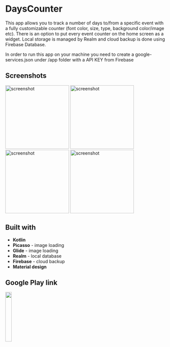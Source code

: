 # DaysCounter

This app allows you to track a number of days to/from a specific event with a fully customizable counter (font color, size, type, background color/image etc). There is an option to put every event counter on the home screen as a widget. Local storage is managed by Realm and cloud backup is done using Firebase Database.

In order to run this app on your machine you need to create a google-services.json under /app folder with a API KEY from Firebase


## Screenshots
<img src="https://lh3.googleusercontent.com/ETlAnej0cA03jFkdX1OFVD9klaUt-jOdpvri9PtV49tKazuktg-A_RNXR_N9HNerHxs=w1920-h951" alt="screenshot" width="200"> <img src="https://lh3.googleusercontent.com/s-W4F-pEBW7VXGoz3wj135DDT_A8i0SNi_c3bTOJtWNeuJ6IHdDx2Ekas40Tzl-2qcY=w1920-h951" alt="screenshot" width="200"> <img src="https://lh3.googleusercontent.com/9aO_MnILSSYwm00mUX1pAW0NoVkJ5SW0MFu8GQ2qHTUt4R5SsNumHqfcIDlKsleAgg=w1920-h951" alt="screenshot" width="200"> <img src="https://lh3.googleusercontent.com/rf6Q6b45p_vQveL9DlEpJ5z38GFTSAT3VCD9aLwU_3twkd4NZ87cinIqJhF8hyV_JxM=w1920-h951" alt="screenshot" width="200">


## Built with

* **Kotlin**
* **Picasso** - image loading
* **Glide** - image loading
* **Realm** - local database
* **Firebase** - cloud backup
* **Material design**

## Google Play link

<p align="left">
<a href="https://play.google.com/store/apps/details?id=com.arkadiusz.dayscounter"><img src="https://cdn.rawgit.com/steverichey/google-play-badge-svg/master/img/en_get.svg" width="20%"></a>
</p>